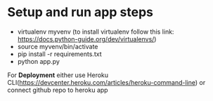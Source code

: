 # Setup and run app steps 

- virtualenv myvenv (to install virtualenv follow this link: https://docs.python-guide.org/dev/virtualenvs/)
- source myvenv/bin/activate
- pip install -r requirements.txt
- python app.py

For **Deployment** either use Heroku CLI(https://devcenter.heroku.com/articles/heroku-command-line) or connect github repo to heroku app
